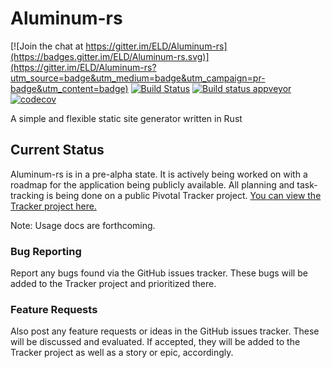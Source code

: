 # Aluminum-rs

[![Join the chat at https://gitter.im/ELD/Aluminum-rs](https://badges.gitter.im/ELD/Aluminum-rs.svg)](https://gitter.im/ELD/Aluminum-rs?utm_source=badge&utm_medium=badge&utm_campaign=pr-badge&utm_content=badge)
[![Build Status](https://travis-ci.org/ELD/Aluminum-rs.svg?branch=master)](https://travis-ci.org/ELD/Aluminum-rs)
[![Build status appveyor](https://ci.appveyor.com/api/projects/status/ywb8lgupfjoaop33/branch/master?svg=true)](https://ci.appveyor.com/project/ELD/aluminum-rs/branch/master)
[![codecov](https://codecov.io/gh/ELD/Aluminum-rs/branch/master/graph/badge.svg)](https://codecov.io/gh/ELD/Aluminum-rs)

A simple and flexible static site generator written in Rust

## Current Status
Aluminum-rs is in a pre-alpha state. It is actively being worked on with a roadmap for the application being publicly available.
All planning and task-tracking is being done on a public Pivotal Tracker project. [You can view the Tracker project here.](https://www.pivotaltracker.com/n/projects/1629141)

Note: Usage docs are forthcoming.

### Bug Reporting
Report any bugs found via the GitHub issues tracker. These bugs will be added to the Tracker project and prioritized there.

### Feature Requests
Also post any feature requests or ideas in the GitHub issues tracker. These will be discussed and evaluated. If accepted, they
will be added to the Tracker project as well as a story or epic, accordingly.
